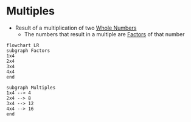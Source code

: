 # Multiples
- Result of a multiplication of two [Whole Numbers](./Eyntam_Whole-Numbers.md)
    - The numbers that result in a multiple are [Factors](./Eyntam_Factors.md) of that number

```mermaid
flowchart LR
subgraph Factors
1x4  
2x4  
3x4  
4x4  
end

subgraph Multiples
1x4 --> 4
2x4 --> 8
3x4 --> 12
4x4 --> 16
end
```
